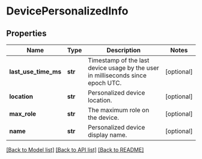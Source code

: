 # DevicePersonalizedInfo

## Properties
Name | Type | Description | Notes
------------ | ------------- | ------------- | -------------
**last_use_time_ms** | **str** | Timestamp of the last device usage by the user in milliseconds since epoch UTC. | [optional] 
**location** | **str** | Personalized device location. | [optional] 
**max_role** | **str** | The maximum role on the device. | [optional] 
**name** | **str** | Personalized device display name. | [optional] 

[[Back to Model list]](../README.md#documentation-for-models) [[Back to API list]](../README.md#documentation-for-api-endpoints) [[Back to README]](../README.md)


